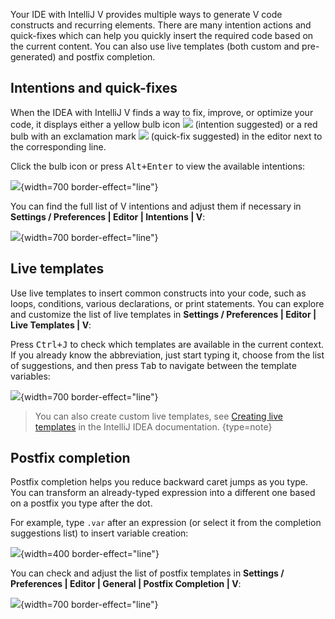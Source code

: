[//]: # (title: Code generation)

Your IDE with IntelliJ V provides multiple ways to generate V code constructs and recurring elements. There are many intention actions and quick-fixes which can help you quickly insert the required code based on the current content. You can also use live templates (both custom and pre-generated) and postfix completion.

## Intentions and quick-fixes

When the IDEA with IntelliJ V finds a way to fix, improve, or optimize your code, it displays either a yellow bulb icon ![][intention-bulb] (intention suggested) or a red bulb with an exclamation mark ![][quick-fix-bulb] (quick-fix suggested) in the editor next to the corresponding line.

Click the bulb icon or press <kbd>Alt+Enter</kbd> to view the available intentions:

![](intention.png){width=700 border-effect="line"}

You can find the full list of V intentions and adjust them if necessary in **Settings / Preferences | Editor | Intentions | V**:

![](intentions-settings.png){width=700 border-effect="line"}

## Live templates

Use live templates to insert common constructs into your code, such as loops, conditions, various declarations, or print statements. You can explore and customize the list of live templates in **Settings / Preferences | Editor | Live Templates | V**:


Press <kbd>Ctrl+J</kbd> to check which templates are available in the current context. If you already know the abbreviation, just start typing it, choose from the list of suggestions, and then press <kbd>Tab</kbd> to navigate between the template variables:

![](live-templates-settings.png){width=700 border-effect="line"}

> You can also create custom live templates, see [Creating live templates](https://www.jetbrains.com/help/idea/creating-and-editing-live-templates.html) in the IntelliJ IDEA documentation.
> {type=note}


## Postfix completion

Postfix completion helps you reduce backward caret jumps as you type. You can transform an already-typed expression into a different one based on a postfix you type after the dot.

For example, type `.var` after an expression (or select it from the completion suggestions list) to insert variable creation:

![](var-template-example.png){width=400 border-effect="line"}

You can check and adjust the list of postfix templates in **Settings / Preferences | Editor | General | Postfix Completion | V**:

![](postfix-completion-settings.png){width=700 border-effect="line"}

[intention-bulb]: app.actions.intentionBulb.svg
[quick-fix-bulb]: app.actions.quickfixBulb.svg
